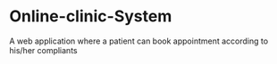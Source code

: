 # Online-clinic-System
A web application where a patient can book appointment according to his/her compliants
